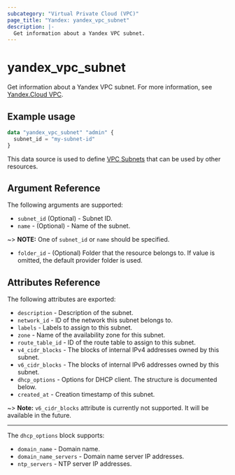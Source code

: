 ```yaml
---
subcategory: "Virtual Private Cloud (VPC)"
page_title: "Yandex: yandex_vpc_subnet"
description: |-
  Get information about a Yandex VPC subnet.
---
```



# yandex_vpc_subnet




Get information about a Yandex VPC subnet. For more information, see [Yandex.Cloud VPC](https://cloud.yandex.com/docs/vpc/concepts/index).

## Example usage

```terraform
data "yandex_vpc_subnet" "admin" {
  subnet_id = "my-subnet-id"
}
```

This data source is used to define [VPC Subnets](https://cloud.yandex.com/docs/vpc/concepts/network#subnet) that can be used by other resources.

## Argument Reference

The following arguments are supported:

* `subnet_id` (Optional) - Subnet ID.
* `name` - (Optional) - Name of the subnet.

~> **NOTE:** One of `subnet_id` or `name` should be specified.

* `folder_id` - (Optional) Folder that the resource belongs to. If value is omitted, the default provider folder is used.

## Attributes Reference

The following attributes are exported:

* `description` - Description of the subnet.
* `network_id` - ID of the network this subnet belongs to.
* `labels` - Labels to assign to this subnet.
* `zone` - Name of the availability zone for this subnet.
* `route_table_id` - ID of the route table to assign to this subnet.
* `v4_cidr_blocks` - The blocks of internal IPv4 addresses owned by this subnet.
* `v6_cidr_blocks` - The blocks of internal IPv6 addresses owned by this subnet.
* `dhcp_options` - Options for DHCP client. The structure is documented below.
* `created_at` - Creation timestamp of this subnet.

~> **Note:** `v6_cidr_blocks` attribute is currently not supported. It will be available in the future.

---

The `dhcp_options` block supports:

* `domain_name` - Domain name.
* `domain_name_servers` - Domain name server IP addresses.
* `ntp_servers` - NTP server IP addresses.
